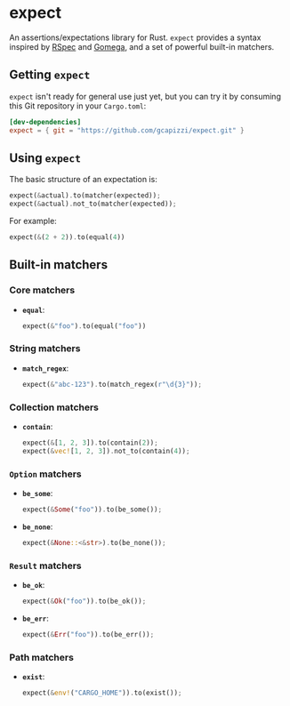 # expect

An assertions/expectations library for Rust. `expect` provides a syntax
inspired by [RSpec](https://rspec.info/documentation/3.9/rspec-expectations/)
and [Gomega](https://onsi.github.io/gomega/), and a set of powerful built-in
matchers. 

## Getting `expect`

`expect` isn't ready for general use just yet, but you can try it by consuming
this Git repository in your `Cargo.toml`:

```toml
[dev-dependencies]
expect = { git = "https://github.com/gcapizzi/expect.git" }
```

## Using `expect`

The basic structure of an expectation is:

```rust
expect(&actual).to(matcher(expected));
expect(&actual).not_to(matcher(expected));
```

For example:

```rust
expect(&(2 + 2)).to(equal(4))
```

## Built-in matchers

### Core matchers

* **`equal`**:
  ```rust
  expect(&"foo").to(equal("foo"))
  ```

### String matchers

* **`match_regex`**:
  ```rust
  expect(&"abc-123").to(match_regex(r"\d{3}"));
  ```

### Collection matchers

* **`contain`**:
  ```rust
  expect(&[1, 2, 3]).to(contain(2));
  expect(&vec![1, 2, 3]).not_to(contain(4));
  ```

### `Option` matchers

* **`be_some`**:
  ```rust
  expect(&Some("foo")).to(be_some());
  ```
* **`be_none`**:
  ```rust
  expect(&None::<&str>).to(be_none());
  ```

### `Result` matchers

* **`be_ok`**:
  ```rust
  expect(&Ok("foo")).to(be_ok());
  ```
* **`be_err`**:
  ```rust
  expect(&Err("foo")).to(be_err());
  ```

### Path matchers

* **`exist`**:
  ```rust
  expect(&env!("CARGO_HOME")).to(exist());
  ```
